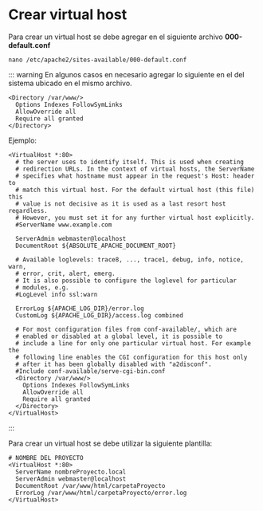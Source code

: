 # Crear virtual host
Para crear un virtual host se debe agregar en el siguiente archivo **000-default.conf** 
```
nano /etc/apache2/sites-available/000-default.conf
```
::: warning
En algunos casos en necesario agregar lo siguiente en el del sistema ubicado en el mismo archivo.
```
<Directory /var/www/>
  Options Indexes FollowSymLinks
  AllowOverride all
  Require all granted
</Directory>
```
Ejemplo:
```
<VirtualHost *:80>
  # the server uses to identify itself. This is used when creating
  # redirection URLs. In the context of virtual hosts, the ServerName
  # specifies what hostname must appear in the request's Host: header to
  # match this virtual host. For the default virtual host (this file) this
  # value is not decisive as it is used as a last resort host regardless.
  # However, you must set it for any further virtual host explicitly.
  #ServerName www.example.com

  ServerAdmin webmaster@localhost
  DocumentRoot ${ABSOLUTE_APACHE_DOCUMENT_ROOT}

  # Available loglevels: trace8, ..., trace1, debug, info, notice, warn,
  # error, crit, alert, emerg.
  # It is also possible to configure the loglevel for particular
  # modules, e.g.
  #LogLevel info ssl:warn

  ErrorLog ${APACHE_LOG_DIR}/error.log
  CustomLog ${APACHE_LOG_DIR}/access.log combined

  # For most configuration files from conf-available/, which are
  # enabled or disabled at a global level, it is possible to
  # include a line for only one particular virtual host. For example the
  # following line enables the CGI configuration for this host only
  # after it has been globally disabled with "a2disconf".
  #Include conf-available/serve-cgi-bin.conf
  <Directory /var/www/>
    Options Indexes FollowSymLinks
    AllowOverride all
    Require all granted
  </Directory>
</VirtualHost>
```
:::

Para crear un virtual host se debe utilizar la siguiente plantilla:
```
# NOMBRE DEL PROYECTO
<VirtualHost *:80>
  ServerName nombreProyecto.local
  ServerAdmin webmaster@localhost
  DocumentRoot /var/www/html/carpetaProyecto
  ErrorLog /var/www/html/carpetaProyecto/error.log
</VirtualHost>
```

